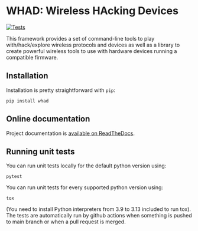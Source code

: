 # WHAD: Wireless HAcking Devices

[![Tests](https://github.com/virtualabs/whad-client/actions/workflows/tests.yml/badge.svg)](https://github.com/virtualabs/whad-client/actions/workflows/tests.yml)

This framework provides a set of command-line tools to play with/hack/explore
wireless protocols and devices as well as a library to create powerful wireless
tools to use with hardware devices running a compatible firmware.

## Installation

Installation is pretty straightforward with ``pip``:

```
pip install whad
```

## Online documentation

Project documentation is [available on ReadTheDocs](https://whad.readthedocs.io/en/stable/).

## Running unit tests

You can run unit tests locally for the default python version using:
```
pytest
```

You can run unit tests for every supported python version using:
```
tox
```

(You need to install Python interpreters from 3.9 to 3.13 included to run tox).
The tests are automatically run by github actions when something is pushed to main branch or when a pull request is merged.
